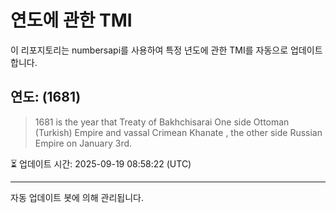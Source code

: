 
# 연도에 관한 TMI

이 리포지토리는 numbersapi를 사용하여 특정 년도에 관한 TMI를 자동으로 업데이트합니다.

## 연도: (1681)
> 1681 is the year that Treaty of Bakhchisarai One side Ottoman (Turkish) Empire and vassal Crimean Khanate , the other side Russian Empire on January 3rd.

⏳ 업데이트 시간: 2025-09-19 08:58:22 (UTC)

---
자동 업데이트 봇에 의해 관리됩니다.
